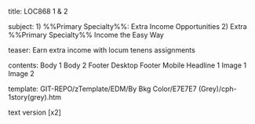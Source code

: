 title:					LOC868 1 & 2

subject:				1)	%%Primary Specialty%%: Extra Income Opportunities
					2)	Extra %%Primary Specialty%% Income the Easy Way

teaser:					Earn extra income with locum tenens assignments

contents:				Body 1
					Body 2
					Footer Desktop
					Footer Mobile
					Headline 1
					Image 1
					Image 2

template: 				GIT-REPO/zTemplate/EDM/By Bkg Color/E7E7E7 (Grey)/cph-1story(grey).htm

text version 				[x2] 